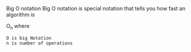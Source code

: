 Big O notation
Big O notation is special notation that tells you how fast an algorithm is

O<sub>n</sub> 
where
```
O is big Notation
n is number of operations

```
   
